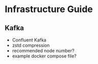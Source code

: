 # Infrastructure Guide


## Kafka 
* Confluent Kafka
* zstd compression
* recommended node number?
* example docker compose file?